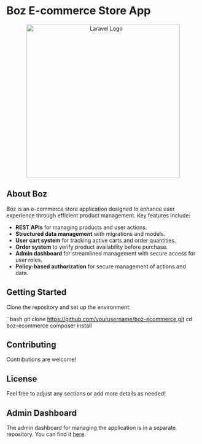 # Boz E-commerce Store App

<p align="center"><a href="https://laravel.com" target="_blank"><img src="https://raw.githubusercontent.com/laravel/art/master/logo-lockup/5%20SVG/2%20CMYK/1%20Full%20Color/laravel-logolockup-cmyk-red.svg" width="400" alt="Laravel Logo"></a></p>

## About Boz

Boz is an e-commerce store application designed to enhance user experience through efficient product management. Key features include:

- **REST APIs** for managing products and user actions.
- **Structured data management** with migrations and models.
- **User cart system** for tracking active carts and order quantities.
- **Order system** to verify product availability before purchase.
- **Admin dashboard** for streamlined management with secure access for user roles.
- **Policy-based authorization** for secure management of actions and data.

## Getting Started

Clone the repository and set up the environment:

``bash
git clone https://github.com/yourusername/boz-ecommerce.git
cd boz-ecommerce
composer install

## Contributing

Contributions are welcome! 

## License

Feel free to adjust any sections or add more details as needed!

## Admin Dashboard

The admin dashboard for managing the application is in a separate repository. You can find it [here](https://github.com/Tokusentai1/boz-dashboard).
